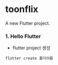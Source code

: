 # toonflix

A new Flutter project.

### 1. Hello Flutter

- flutter project 생성

```
flutter create 폴더이름
```
